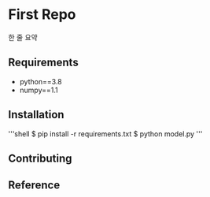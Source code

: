# First Repo

한 줄 요약

## Requirements

- python==3.8
- numpy==1.1

## Installation

'''shell
$ pip install -r requirements.txt
$ python model.py
'''

## Contributing



## Reference

